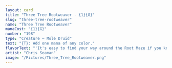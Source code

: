 ```yaml
---
layout: card
title: "Three Tree Rootweaver - {1}{G}"
slug: "three-tree-rootweaver"
name: "Three Tree Rootweaver"
manaCost: "{1}{G}"
number: "198"
type: "Creature — Mole Druid"
text: "{T}: Add one mana of any color."
flavorText: "'It's easy to find your way around the Root Maze if you know what to look, listen, smell, feel, and taste for.'"
artist: "Chris Seaman"
image: "/Pictures/Three_Tree_Rootweaver.png"
---
```


